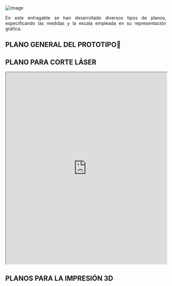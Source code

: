 ![image](https://github.com/Fx2048/Team_4_FdD/blob/fd60d506b6254eac9297ab010134ce59422c90cf/Im%C3%A1genes/Planos_fabricacion.png)

<p align="justify">
  En este entragable se han desarrollado diversos tipos de planos, especificando las medidas y la escala empleada en su 
  representación gráfica.
 </p>

 ## PLANO GENERAL DEL PROTOTIPO📏

 ## PLANO PARA CORTE LÁSER
 
<iframe src="https://github.com/Fx2048/Team_4_FdD/blob/b9b2fd622532533aafa1e253d6e02917336cb1c1/Documentaci%C3%B3n/corte_laser.pdf" width="100%" height="600px"></iframe>

 ## PLANOS PARA LA IMPRESIÓN 3D
 
